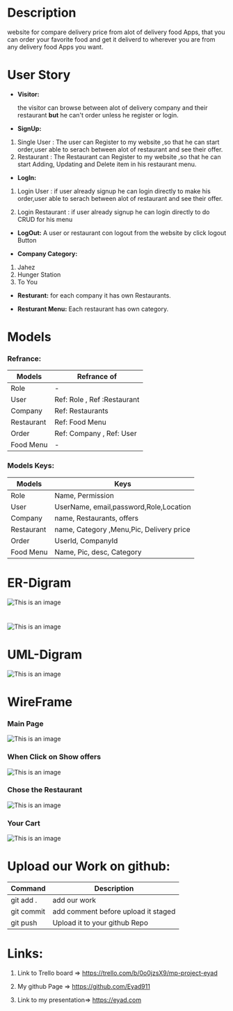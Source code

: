 

# Description

website for compare delivery price from  alot of delivery food  Apps, that you can order your favorite food and get it deliverd to wherever you are from any delivery food  Apps you want. 

# User Story
- **Visitor:**

  the visitor can browse between alot of delivery company and their restaurant **but** he can't order unless he register or login. 


- **SignUp:**
1. Single User : The user can Register to my website ,so that he can start order,user able to serach between alot of restaurant and see their offer. 
2. Restaurant : The Restaurant can Register to my website ,so that he can start Adding, Updating and Delete item in his restaurant menu.

- **LogIn:**
1. Login User : if user already signup he can login directly to make his order,user able to serach between alot of restaurant and see their offer.

2. Login Restaurant : if user already signup he can login directly to do CRUD for his menu

- **LogOut:**
  A user or restaurant con logout from the website by click logout Button

- **Company Category:**
1. Jahez
2. Hunger Station
3. To You

- **Resturant:**
for each company it has own Restaurants.

- **Resturant Menu:**
Each restaurant has own category.

# Models
### Refrance:
| Models | Refrance of |
| --- | --- |
| Role | -  |
| User | Ref: Role , Ref :Restaurant
| Company | Ref: Restaurants
| Restaurant | Ref: Food Menu  |
| Order | Ref: Company , Ref: User  |
| Food Menu | -  |

### Models Keys:
| Models | Keys |
| --- | --- |
| Role | Name, Permission  
| User | UserName, email,password,Role,Location 
| Company | name, Restaurants, offers
| Restaurant |name, Category ,Menu,Pic, Delivery price  |
| Order | UserId, CompanyId  |
| Food Menu | Name, Pic, desc, Category |



# ER-Digram

![This is an image](./ERD.png)
#

![This is an image](./ERDD.png)


# UML-Digram

![This is an image](./UMLL.png)


# WireFrame
### Main Page
![This is an image](./WF1.png)

### When Click on **Show offers**
![This is an image](./WF2.png)

### Chose the Restaurant


![This is an image](./WF3.png)

### Your Cart

![This is an image](./WF4.png)

# Upload our Work on github:

| Command | Description |
| --- | --- |
| git add . | add our work  |
| git commit | add comment before upload it staged 
| git push | Upload it to your github Repo

# Links:

1. Link to Trello board => https://trello.com/b/0o0jzsX9/mp-project-eyad

2. My github Page => https://github.com/Eyad911

3. Link to my presentation=> https://eyad.com